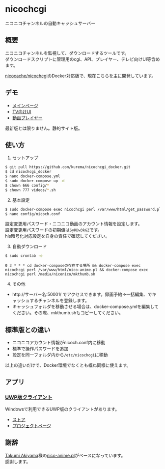 # nicochcgi
ニコニコチャンネルの自動キャッシュサーバー

## 概要
ニコニコチャンネルを監視して、ダウンロードするツールです。  
ダウンロードスクリプトに管理用のcgi、API、プレイヤー、テレビ向けUI等含めます。

[nicocache/nicochcgi](https://github.com/nicocache/nicochcgi)のDocker対応版で、現在こちらを主に開発しています。

## デモ
* [メインページ](https://nicocache.github.io/nicoch/)
* [TV向けUI](https://nicocache.github.io/nicoch/tv.html)
* [動画プレイヤー](https://nicocache.github.io/play.html#0)  

最新版とは限りません。静的サイト版。

## 使い方
1. セットアップ
``` bash
$ git pull https://github.com/kurema/nicochcgi_docker.git
$ cd nicochcgi_docker
$ nano docker-compose.yml
$ sudo docker-compose up -d
$ chown 666 config/*
$ chown 777 videos/*.sh
```

2. 基本設定
``` bash
$ sudo docker-compose exec nicochcgi perl /var/www/html/get_password.pl
$ nano config/nicoch.conf
```

設定変更用パスワード・ニコニコ動画のアカウント情報を設定します。  
設定変更用パスワードの初期値は``SyRDw3kGZ``です。  
hls暗号化対応設定を自身の責任で確認してください。

3. 自動ダウンロード
``` bash
$ sudo crontab -e
```

``` ctontab
0 3 * * * cd docker-composeの存在する場所 && docker-compose exec nicochcgi perl /var/www/html/nico-anime.pl && docker-compose exec nicochcgi perl /media/niconico/mkthumb.sh
```

4. その他

* http://サーバー名:50001/ でアクセスできます。録画予約→一括編集、でキャッシュするチャンネルを登録します。
* キャッシュフォルダを移動させる場合は、docker-compose.ymlを編集してください。その際、mkthumb.shもコピーしてください。

## 標準版との違い
* ニコニコアカウント情報がnicoch.conf内に移動
* 標準で操作パスワードを追加
* 設定を同一フォルダ内から``/etc/nicochcgi``に移動

以上の違いだけで、Docker環境でなくとも概ね同様に使えます。

## アプリ
### [UWP版クライアント](https://www.microsoft.com/store/productId/9PFMPFTFX4W6)
Windowsで利用できるUWP版のクライアントがあります。

* [ストア](https://www.microsoft.com/store/productId/9PFMPFTFX4W6)
* [プロジェクトページ](https://github.com/kurema/NicochViewerUWP)

## 謝辞
[Takumi Akiyama](https://github.com/akiym)様の[nico-anime.pl](https://gist.github.com/akiym/928802)がベースになっています。  
感謝します。  
